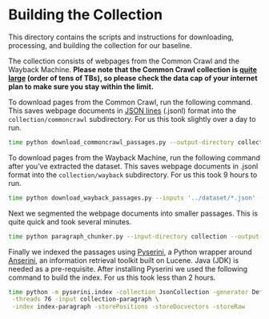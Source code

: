 # Building the Collection

This directory contains the scripts and instructions for downloading, processing, and building the collection for our baseline.

The collection consists of webpages from the Common Crawl and the Wayback Machine.
**Please note that the Common Crawl collection is [quite large](https://commoncrawl.org/2019/11/november-2019-crawl-archive-now-available/) (order of tens of TBs), so please check the data cap of your internet plan to make sure you stay within the limit.**

To download pages from the Common Crawl, run the following command.
This saves webpage documents in [JSON lines](https://jsonlines.org) (.jsonl) format into the `collection/commoncrawl` subdirectory.
For us this took slightly over a day to run.

```bash
time python download_commoncrawl_passages.py --output-directory collection/commoncrawl --workers 8
```

To download pages from the Wayback Machine, run the following command after you've extracted the dataset.
This saves webpage documents in .jsonl format into the `collection/wayback` subdirectory.
For us this took 9 hours to run.

```bash
time python download_wayback_passages.py --inputs '../dataset/*.json' --output-directory collection/wayback --workers 4
```

Next we segmented the webpage documents into smaller passages.
This is quite quick and took several minutes.

```bash
time python paragraph_chunker.py --input-directory collection --output-directory collection-paragraph --workers 8
```

Finally we indexed the passages using [Pyserini](https://github.com/castorini/pyserini/), a Python wrapper around [Anserini](http://anserini.io/), an information retrieval toolkit built on Lucene.
Java (JDK) is needed as a pre-requisite. 
After installing Pyserini we used the following command to build the index.
For us this took less than 2 hours.

```bash
time python -m pyserini.index -collection JsonCollection -generator DefaultLuceneDocumentGenerator \
 -threads 76 -input collection-paragraph \
 -index index-paragraph -storePositions -storeDocvectors -storeRaw
```
